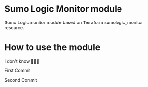 # Sumo Logic Monitor module

Sumo Logic monitor module based on Terraform sumologic_monitor resource.

# How to use the module

I don't know 🤷🏽‍♂️

First Commit

Second Commit
